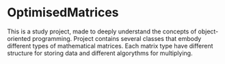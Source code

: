 # OptimisedMatrices

This is a study project, made to deeply understand the concepts of object-oriented programming.
Project contains several classes that embody different types of mathematical matrices.
Each matrix type have different structure for storing data and different algorythms for multiplying.
